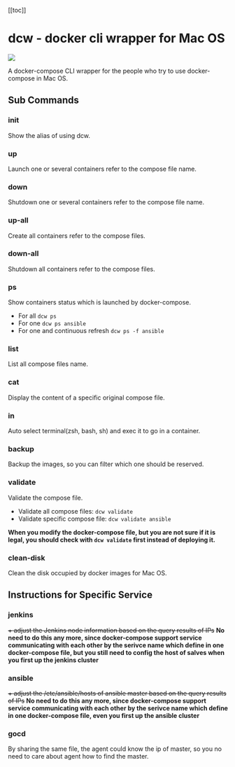 [[toc]]

# dcw - docker cli wrapper for Mac OS
![](https://upload.wikimedia.org/wikipedia/commons/7/79/Docker_%28container_engine%29_logo.png)

A docker-compose CLI wrapper for the people who try to use docker-compose in Mac OS.

## Sub Commands

### init
Show the alias of using dcw.

### up
Launch one or several containers refer to the compose file name.

### down
Shutdown one or several containers refer to the compose file name.

### up-all
Create all containers refer to the compose files.

### down-all
Shutdown all containers refer to the compose files.

### ps
Show containers status which is launched by docker-compose.
* For all
`dcw ps`
* For one
`dcw ps ansible`
* For one and continuous refresh
`dcw ps -f ansible`

### list
List all compose files name.

### cat
Display the content of a specific original compose file.

### in
Auto select terminal(zsh, bash, sh) and exec it to go in a container.

### backup
Backup the images, so you can filter which one should be reserved.

### validate
Validate the compose file.
* Validate all compose files: `dcw validate`
* Validate specific compose file: `dcw validate ansible`

**When you modify the docker-compose file, but you are not sure if it is legal, you should check with `dcw validate` first instead of deploying it.**

### clean-disk
Clean the disk occupied by docker images for Mac OS.

## Instructions for Specific Service
### jenkins
~~+ adjust the Jenkins node information based on the query results of IPs~~
**No need to do this any more, since docker-compose support service communicating with each other by the serivce name which define in one docker-compose file, but you still need to config the host of salves when you first up the jenkins cluster**

### ansible
~~+ adjust the /etc/ansible/hosts of ansible master based on the query results of IPs~~
**No need to do this any more, since docker-compose support service communicating with each other by the serivce name which define in one docker-compose file, even you first up the ansible cluster**

### gocd
By sharing the same file, the agent could know the ip of master, so you no need to care about agent how to find the master.
